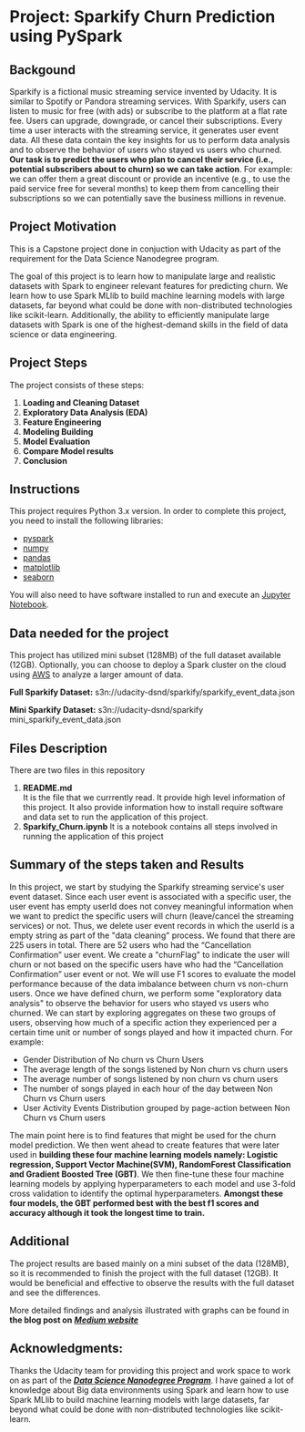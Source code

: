 # Project: Sparkify Churn Prediction using PySpark

## Backgound
Sparkify is a fictional music streaming service invented by Udacity. It is similar to Spotify or Pandora streaming services.
With Sparkify, users can listen to music for free (with ads) or subscribe to the platform at a flat rate fee. Users can upgrade, downgrade, or cancel their subscriptions. Every time a user interacts with the streaming service, it generates user event data. All these data contain the key insights for us to perform data analysis and to observe the behavior of users who stayed vs users who churned. **Our task is to predict the users who plan to cancel their service (i.e., potential subscribers about to churn) so we can take action**. For example: we can offer them a great discount or provide an incentive (e.g., to use the paid service free for several months) to keep them from cancelling their subscriptions so we can potentially save the business millions in revenue.

## Project Motivation
This is a Capstone project done in conjuction with Udacity as part of the requirement for the Data Science Nanodegree program.

The goal of this project is to learn how to manipulate large and realistic datasets with Spark to engineer relevant features for predicting churn. We learn how to use Spark MLlib to build machine learning models with large datasets, far beyond what could be done with non-distributed technologies like scikit-learn. Additionally, the ability to efficiently manipulate large datasets with Spark is one of the highest-demand skills in the field of data science or data engineering.


## Project Steps
The project consists of these steps:
1. **Loading and Cleaning Dataset**
2. **Exploratory Data Analysis (EDA)**
3. **Feature Engineering**
4. **Modeling Building**
5. **Model Evaluation**
6. **Compare Model results**
7. **Conclusion**

## Instructions
This project requires Python 3.x version. In order to complete this project, you need to install the following libraries:
- [pyspark](http://spark.apache.org/docs/latest/api/python/)
- [numpy](https://numpy.org/)
- [pandas](https://pandas.pydata.org/)
- [matplotlib](https://matplotlib.org/)
- [seaborn](https://seaborn.pydata.org/)
  
You will also need to have software installed to run and execute an [Jupyter Notebook](https://jupyter.org).

## Data needed for the project
This project has utilized mini subset (128MB) of the full dataset available (12GB). Optionally, you can choose to deploy a Spark cluster on the cloud using [AWS](https://aws.amazon.com/) to analyze a larger amount of data. 

**Full Sparkify Dataset:** s3n://udacity-dsnd/sparkify/sparkify_event_data.json

**Mini Sparkify Dataset:** s3n://udacity-dsnd/sparkify mini_sparkify_event_data.json

## Files Description
There are two files in this repository
1. **README.md**  
It is the file that we currrently read. It provide high level information of this project. It also provide information how to install require software and data set to run the application of this project.
2. **Sparkify_Churn.ipynb** 
It is a notebook contains all steps involved in running the application of this project

## Summary of the steps taken and Results
In this project, we start by studying the Sparkify streaming service's user event dataset. Since each user event is associated with a specific user, the user event has empty userId does not convey meaningful information when we want to predict the specific users will churn (leave/cancel the streaming services) or not. Thus, we delete user event records in which the userId is a empty string as part of the "data cleaning" process. We found that there are 225 users in total. There are 52 users who had the “Cancellation Confirmation” user event. We create a "churnFlag" to indicate the user will churn or not based on the specific users have who had the “Cancellation Confirmation” user event or not. We will use F1 scores to evaluate the model performance because of the data imbalance between churn vs non-churn users. Once we have defined churn, we perform some "exploratory data analysis" to observe the behavior for users who stayed vs users who churned. We can start by exploring aggregates on these two groups of users, observing how much of a specific action they experienced per a certain time unit or number of songs played and how it impacted churn. For example:
- Gender Distribution of No churn vs Churn Users
- The average length of the songs listened by Non churn vs churn users
- The average number of songs listened by non churn vs churn users
- The number of songs played in each hour of the day between Non Churn vs Churn users 
- User Activity Events Distribution grouped by page-action between Non Churn vs Churn users

The main point here is to find features that might be used for the churn model prediction. We then went ahead to create features that were later used in **building these four machine learning models namely: Logistic regression, Support Vector Machine(SVM), RandomForest Classification and Gradient Boosted Tree (GBT)**. We then fine-tune these four machine learning models by applying hyperparameters to each model and use 3-fold cross validation to identify the optimal hyperparameters. **Amongst these four models, the GBT performed best with the best f1 scores and accuracy although it took the longest time to train.**

## Additional
The project results are based mainly on a mini subset of the data (128MB), so it is recommended to finish the project with the full dataset (12GB). It would be beneficial and effective to observe the results with the full dataset and see the differences.

More detailed findings and analysis illustrated with graphs can be found in **the blog post on** ***[Medium website](https://medium.com/@thanhta2010/using-pyspark-mllib-to-predict-customer-churn-17c0337d8d93)***

## Acknowledgments:
Thanks the Udacity team for providing this project and work space to work on as part of the ***[Data Science Nanodegree Program](https://www.udacity.com/course/data-scientist-nanodegree--nd025)***. I have gained a lot of knowledge about Big data environments using Spark and learn how to use Spark MLlib to build machine learning models with large datasets, far beyond what could be done with non-distributed technologies like scikit-learn. 
